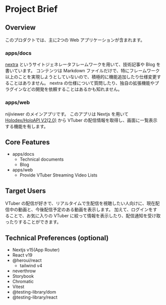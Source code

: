 # Project Brief

## Overview
このプロダクトでは、主に2つの Web アプリケーションが含まれます。

### apps/docs
[nextra](https://nextra.site/) というサイトジェネレータフレームワークを用いて、技術記事や Blog を書いています。
コンテンツは Markdown ファイルだけで、特にフレームワーク以上のことを実現しようとしていないので、積極的に機能追加したり仕様変更することはありません。
nextra の仕様について質問したり、独自の拡張機能やプラグインなどの開発を依頼することはあるかも知れません。

### apps/web
nijiviewer のメインアプリです。
このアプリは Nextjs を用いて [Holodex/HoloAPI V2(2.0)](https://docs.holodex.net/) から VTuber の配信情報を取得し、画面に一覧表示する機能を有します。

## Core Features
- apps/docs
    - Technical documents
    - Blog
- apps/web
    - Provide VTuber Streaming Video Lists

## Target Users
VTuber の配信が好きで、リアルタイムで生配信を視聴したい人向けに、現在配信中の動画と、今後配信予定のある動画を表示します。
加えて、ログインをすることで、お気に入りの VTuber に絞って情報を表示したり、配信通知を受け取ったりすることができます。

## Technical Preferences (optional)
- Nextjs v15(App Router)
- React v19
- @heroui/react
    - tailwind v4
- neverthrow
- Storybook
- Chromatic
- Vitest
- @testing-library/dom
- @testing-library/react